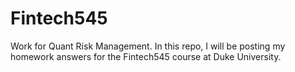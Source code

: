 # Fintech545
Work for Quant Risk Management.
In this repo, I will be posting my homework answers for the Fintech545 course at Duke University.
